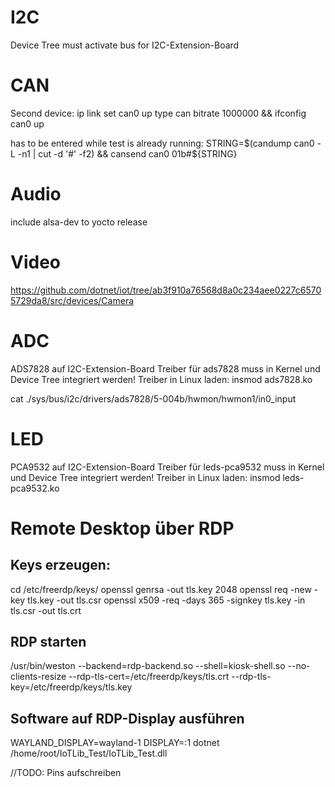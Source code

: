 ﻿# I2C
Device Tree must activate bus for I2C-Extension-Board

# CAN
Second device:
ip link set can0 up type can bitrate 1000000 && ifconfig can0 up

has to be entered while test is already running:
STRING=$(candump can0 -L -n1 | cut -d '#' -f2) && cansend can0 01b#${STRING}

# Audio
include alsa-dev to yocto release

# Video
https://github.com/dotnet/iot/tree/ab3f910a76568d8a0c234aee0227c65705729da8/src/devices/Camera

# ADC
ADS7828 auf I2C-Extension-Board
Treiber für ads7828 muss in Kernel und Device Tree integriert werden!
Treiber in Linux laden:
insmod ads7828.ko

cat ./sys/bus/i2c/drivers/ads7828/5-004b/hwmon/hwmon1/in0_input

# LED
PCA9532 auf I2C-Extension-Board
Treiber für leds-pca9532 muss in Kernel und Device Tree integriert werden!
Treiber in Linux laden:
insmod leds-pca9532.ko

# Remote Desktop über RDP
## Keys erzeugen:
cd /etc/freerdp/keys/
openssl genrsa -out tls.key 2048
openssl req -new -key tls.key -out tls.csr
openssl x509 -req -days 365 -signkey tls.key -in tls.csr -out tls.crt
## RDP starten
/usr/bin/weston --backend=rdp-backend.so --shell=kiosk-shell.so --no-clients-resize --rdp-tls-cert=/etc/freerdp/keys/tls.crt --rdp-tls-key=/etc/freerdp/keys/tls.key
## Software auf RDP-Display ausführen
WAYLAND_DISPLAY=wayland-1 DISPLAY=:1 dotnet /home/root/IoTLib_Test/IoTLib_Test.dll





//TODO: Pins aufschreiben